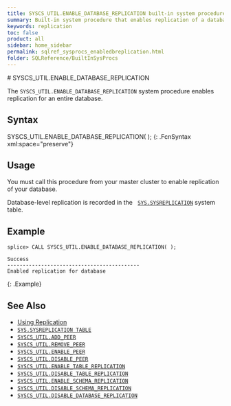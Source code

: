 ```yaml
---
title: SYSCS_UTIL.ENABLE_DATABASE_REPLICATION built-in system procedure
summary: Built-in system procedure that enables replication of a database.
keywords: replication
toc: false
product: all
sidebar: home_sidebar
permalink: sqlref_sysprocs_enabledbreplication.html
folder: SQLReference/BuiltInSysProcs
---
```

<section>
<div class="TopicContent" data-swiftype-index="true" markdown="1">
# SYSCS_UTIL.ENABLE_DATABASE_REPLICATION

The `SYSCS_UTIL.ENABLE_DATABASE_REPLICATION` system procedure enables replication for an entire database.


## Syntax

<div class="fcnWrapperWide" markdown="1">
    SYSCS_UTIL.ENABLE_DATABASE_REPLICATION( );
{: .FcnSyntax xml:space="preserve"}

</div>

## Usage

You must call this procedure from your master cluster to enable replication of your database.

Database-level replication is recorded in the &nbsp;&nbsp;[`SYS.SYSREPLICATION`](sqlref_systables_sysreplication.html) system table.

## Example

```
splice> CALL SYSCS_UTIL.ENABLE_DATABASE_REPLICATION( );

Success
-------------------------------------------
Enabled replication for database
```
{: .Example}

## See Also

* [Using Replication](developers_fundamentals_replication.html)
* [`SYS.SYSREPLICATION TABLE`](sqlref_systables_sysreplication.html)
* [`SYSCS_UTIL.ADD_PEER`](sqlref_sysprocs_addpeer.html)
* [`SYSCS_UTIL.REMOVE_PEER`](sqlref_sysprocs_removepeer.html)
* [`SYSCS_UTIL.ENABLE_PEER`](sqlref_sysprocs_enablepeer.html)
* [`SYSCS_UTIL.DISABLE_PEER`](sqlref_sysprocs_disablepeer.html)
* [`SYSCS_UTIL.ENABLE_TABLE_REPLICATION`](sqlref_sysprocs_enabletablereplication.html)
* [`SYSCS_UTIL.DISABLE_TABLE_REPLICATION`](sqlref_sysprocs_disabletablereplication.html)
* [`SYSCS_UTIL.ENABLE_SCHEMA_REPLICATION`](sqlref_sysprocs_enableschemareplication.html)
* [`SYSCS_UTIL.DISABLE_SCHEMA_REPLICATION`](sqlref_sysprocs_disableschemareplication.html)
* [`SYSCS_UTIL.DISABLE_DATABASE_REPLICATION`](sqlref_sysprocs_disabledbreplication.html)

</div>
</section>
